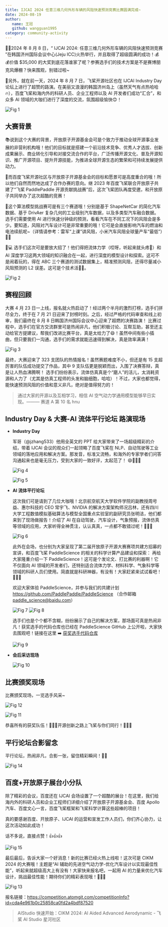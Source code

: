 ```yaml
---
title: IJCAI 2024 任意三维几何外形车辆的风阻快速预测竞赛比赛圆满完成~
date: 2024-08-19
author:
   name: 王冠
   github: wangguan1995
category: community-activity
---
```


🎉🎉2024 年 8 月 8 日，“ IJCAI 2024: 任意三维几何外形车辆的风阻快速预测竞赛 ”在韩国济州国际会议中心(Jeju ICC)火热举行，并且取得了超级圆满的成功！💰💰价值 $35,000 的大奖到底花落谁家了呢？参赛选手们的技术方案是不是赛博朋克风爆棚？快来围观，别错过啦~

👀另外，就在前一天，2024 年 8 月 7 日，飞桨开源社区也在 IJCAI Industry Day 论坛上进行了超赞的路演。在美丽又浪漫的韩国济州岛上（虽然天气有点热哈哈🔥），百度飞桨和海内外的科研人员、企业工程师以及 AI 开发者们成功“汇合”，和众多 AI 领域的大咖们进行了深度的交流，氛围超级愉快😊！

![Fig 1](../images/ijcai-2024-competition/fig1.png)

## 大赛背景

📚说到这个大赛的背景，开放原子开源基金会可是个致力于推动全球开源事业发展的非营利机构哦！他们的目标就是搭建一个前沿技术竞争、优秀人才选拔、创新成果展示、商业转化引导和对接交流合作的平台，广泛传播开源文化、普及开源知识、推广开源项目、提升开源技能，为推进全球开源生态的繁荣和可持续发展提供动力。

🤝而百度飞桨开源社区与开放原子开源基金会的目标和愿景可是高度重合的哦！所以他们自然而然地达成了合作办赛的意向。继 2023 年百度飞桨联合开放原子共建了“飞桨 PaddlePaddle 开源贡献挑战赛”后，这次飞桨团队再度受邀，和开放原子共同举办了这次超酷的竞赛！

🏁这个算法模型挑战赛可是有三个赛道哦！分别是基于 ShapeNetCar 的简化汽车数据、基于 DrivAer 复杂几何的工业级别汽车数据，以及多类型汽车融合数据。选手们需要使用 AI 进行快速分钟级的预测，看看汽车在不同工况下的风阻会是多少。要知道，风阻对汽车设计可是非常重要的哦！它可是会直接影响汽车的燃油和电池续航呢~（详情请参考：雷军“上课”讲风阻，小米汽车风阻全球量产车“最低”）🚗💨

🧠💻 选手们这次可是要放大招了！他们得把流体力学（哎呀，听起来就头疼🤯）和 AI 深度学习这两大领域的知识融合在一起，进行深度的模型设计和探索。这可不是闹着玩的，得在 ABC 三个赛道的测试数据集上，精准预测风阻，还得尽量减小风阻预测的 L2 误差。这可是个技术活🚀💨。

![Fig 2](../images/ijcai-2024-competition/fig2.png)

## 赛程回顾

大赛 4 月 23 日一上线，报名就火热启动了！经过两个半月的激烈打榜，选手们拼尽全力，终于在 7 月 21 日迎来了封榜时刻。之后，经过严格的代码审查和线上初审，我们最终在 8 月 8 日韩国济州国际会议中心迎来了超燃的决赛路演！
比赛过程中，选手们在官方交流群里可是热闹非凡，他们积极讨论、互帮互助，甚至还主动给官方提建议，帮我们改进比赛平台，真是太给力了😄！虽然中间有些小插曲，但只要我们一沟通，选手们的需求就能迅速得到解决，真是效率满满！

![Fig 3](../images/ijcai-2024-competition/fig3.png)

最终，大赛迎来了 323 支团队的热情报名！虽然赛题难度不小，但还是有 15 支超厉害的队伍成功提交了作品，其中 9 支队伍更是脱颖而出，入围了决赛答辩，真是让人热血沸腾啊！
选手们纷纷表示，流体仿真真是个“磨人”的活儿，太消耗资源和人力了（尤其是仿真工程师的头发和脑细胞，哈哈）！不过，大家也都觉得，能快速预测风阻的价值和意义非凡，绝对是值得努力的！

> 通过大家的开源以及互相学习，相信 AI 空气动力学通用模型能够早日实现。——— 赛道 A 第 10 名 hnu

## Industry Day & 大赛-AI 流体平行论坛 路演现场

- **Industry Day**

   军哥（@jzhang533）他用全英文的 PPT 给大家带来了一场超级精彩的介绍，带着 IJCAI 会议的观众们一起领略了百度飞桨在 NLP、自动驾驶等工业领域的落地应用和解决方案。那发音，标准又流畅，和海外的专家学者们问答沟通起来也是毫无压力，受到大家的一致好评，太起范了！ 😄🎉🎉🎉

   ![Fig 4](../images/ijcai-2024-competition/fig4.png)

   ![Fig 5](../images/ijcai-2024-competition/fig5.jpg)

- **AI 流体平行论坛**

   这次我们可是请到了几位大咖哦！北京航空航天大学软件学院的副教授周号益、惠尔科技的 CEO 常宇飞、NVIDIA 的解决方案架构师况吕林，还有四川大学工程数值模拟基础算法与模型全国重点实验室的副研究员张明洁，他们都来到了现场做报告！介绍了 AI 在自动驾驶，汽车设计，气象预报，流体仿真等领域的应用，大家听得全神贯注，认认真真，一点都不敢错过呢！👏👏👏

   ![Fig 6](../images/ijcai-2024-competition/fig6.jpg)

   此外在会场，也分别为大家呈现了第二届开放原子开源大赛赛项共建方招募的宣讲，和百度飞桨 PaddleScience 的相关的科学计算产品建设和探索：
   再给大家隆重介绍一下 PaddleScience！这可是个发论文、打比赛的利器啊！它不仅面向 AI 领域的开发者们，还特别适合流体力学、材料科学、气象科学等领域的科研人员们使用。简直就是科研神器，有没有！大家赶紧来试试看吧！🎉🎉🎉

   欢迎大家体验 PaddleScience，并参与我们的共建计划 https://github.com/PaddlePaddle/PaddleScience （合作邮箱 paddle_science@baidu.com）

   ![Fig 7](../images/ijcai-2024-competition/fig7.jpg)
   ![Fig 8](../images/ijcai-2024-competition/fig8.jpg)

   选手们也是个个都不含糊，纷纷展示了自己的解决方案，那场面可真是热闹非凡！获奖选手的代码仓库也已经在 PaddleScience GitHub 上公开啦，大家快去围观吧！链接在这里 ➡️ [获奖选手代码仓库](https://github.com/PaddlePaddle/PaddleScience/tree/develop/jointContribution/IJCAI_2024)

   ![Fig 9](../images/ijcai-2024-competition/fig9.png)

- **会后采访现场**

   ![Fig 10](../images/ijcai-2024-competition/fig10.jpg)

## 比赛颁奖现场

比赛颁奖现场，一览选手风采~

![Fig 12](../images/ijcai-2024-competition/fig12.png)

![Fig 11](../images/ijcai-2024-competition/fig11.png)

恭喜所有的获奖队伍！🎉🎉🎉开源创新之路上飞桨与你们同行！🚀🚀🚀

## 平行论坛合影留念

平行论坛，热闹非凡，合影一张，留住精彩瞬间！📸🎉

![Fig 14](../images/ijcai-2024-competition/fig14.jpg)

## 百度+开放原子展台小分队

除了精彩的会议，百度还在 IJCAI 会场设置了一个超酷的展台！在这里，我们给海内外的科研人员和企业工程师们详细介绍了开放原子开源基金会、百度 Apollo 汽车、百度文心一言，百度飞桨框架和飞桨科学计算这些超棒的项目！

真的要感谢百度、开放原子、IJCAI 的运营和宣发工作人员们，你们齐心协力，让这次活动如此成功！

话不多说，直接点赞！👍👍👍

![Fig 15](../images/ijcai-2024-competition/fig15.png)

最后最后，告诉大家一个好消息！新的比赛已经火热上线啦！这次可是 CIKM 2024 的大赛哦！主题是“AI 辅助的先进空气动力学-优化汽车设计以实现最佳性能”，听起来就超级高大上有没有！大家快来报名吧，一起用 AI 的力量来优化汽车设计，挑战最佳性能！期待你们的精彩表现哦！🎉🎉🎉

![Fig 13](../images/ijcai-2024-competition/fig13.png)

报名链接：https://competition.atomgit.com/competitionInfo?id=cda4e961b0c25858ca0fd2a4bdf87520

> AIStudio 快速开始：CIKM 2024: AI Aided Advanced Aerodynamic - 飞桨 AI Studio 星河社区

